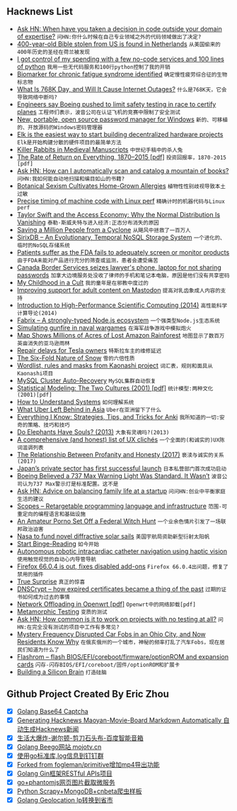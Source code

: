 ## Hacknews List


- [Ask HN: When have you taken a decision in code outside your domain of expertise?](item?id=19817264)  `问HN:你什么时候在自己专业领域之外的代码领域做出了决定?`
- [400-year-old Bible stolen from US is found in Netherlands](https://www.apnews.com/fac7326cd5dc4a89bf11599638100da4)  `从美国偷来的400年历史的圣经在荷兰被发现`
- [I got control of my spending with a few no-code services and 100 lines of python](https://medium.com/@jcpeters/how-i-got-control-of-my-spending-with-a-couple-no-code-services-and-only-100-lines-of-python-code-36c8ac75f670)  `我用一些无代码服务和100行python控制了我的开销`
- [Biomarker for chronic fatigue syndrome identified](http://med.stanford.edu/news/all-news/2019/04/biomarker-for-chronic-fatigue-syndrome-identified.html)  `确定慢性疲劳综合征的生物标志物`
- [What Is 768K Day, and Will It Cause Internet Outages?](https://blog.thousandeyes.com/what-is-768k-day/)  `什么是768K天，它会导致网络中断吗?`
- [Engineers say Boeing pushed to limit safety testing in race to certify planes](https://www.seattletimes.com/business/boeing-aerospace/engineers-say-boeing-pushed-to-limit-safety-testing-in-race-to-certify-planes-including-737-max/)  `工程师们表示，波音公司在认证飞机的竞赛中限制了安全测试`
- [New, portable, open source password manager for Windows](https://www.ylvapasswordmanager.com/)  `新的、可移植的、开放源码的Windows密码管理器`
- [Elk is the easiest way to start building decentralized hardware projects](https://elk.cc)  `Elk是开始构建分散的硬件项目的最简单方法`
- [Killer Rabbits in Medieval Manuscripts](http://www.openculture.com/2019/03/killer-rabbits-in-medieval-manuscripts-why-so-many-drawings-in-the-margins-depict-bunnies-going-bad.html)  `中世纪手稿中的杀人兔`
- [The Rate of Return on Everything, 1870–2015 [pdf]](https://economics.harvard.edu/files/economics/files/ms28533.pdf)  `投资回报率，1870-2015 [pdf]`
- [Ask HN: How can I automatically scan and catalog a mountain of books?](item?id=19817219)  `问HN:我如何能自动地扫描和编目如山的书籍?`
- [Botanical Sexism Cultivates Home-Grown Allergies](https://blogs.scientificamerican.com/guest-blog/botanical-sexism-cultivates-home-grown-allergies/)  `植物性性别歧视导致本土过敏`
- [Precise timing of machine code with Linux perf](https://easyperf.net/blog/2019/04/03/Precise-timing-of-machine-code-with-Linux-perf)  `精确计时的机器代码与Linux perf`
- [Taylor Swift and the Access Economy: Why the Normal Distribution Is Vanishing](https://alexdanco.com/2015/12/17/taylor-swift-ios-and-the-access-economy-why-the-normal-distribution-is-vanishing/)  `泰勒·斯威夫特与进入经济:正态分布消失的原因`
- [Saving a Million People from a Cyclone](https://www.nytimes.com/2019/05/03/world/asia/cyclone-fani-india-evacuations.html)  `从飓风中拯救了一百万人`
- [SirixDB – An Evolutionary, Temporal NoSQL Storage System](https://github.com/sirixdb/sirix)  `一个进化的、临时的NoSQL存储系统`
- [Patients suffer as the FDA fails to adequately screen or monitor products](https://www.nytimes.com/2019/05/04/opinion/sunday/medical-devices.html)  `由于FDA未能对产品进行充分的筛查或监测，患者会遭受痛苦`
- [Canada Border Services seizes lawyer&#39;s phone, laptop for not sharing passwords](https://www.cbc.ca/news/business/cbsa-boarder-security-search-phone-travellers-openmedia-1.5119017)  `加拿大边境服务处没收了律师的手机和笔记本电脑，原因是他们没有共享密码`
- [My Childhood in a Cult](https://www.newyorker.com/magazine/2019/05/06/my-childhood-in-a-cult)  `我的童年是在邪教中度过的`
- [Improving support for adult content on Mastodon](https://blog.joinmastodon.org/2019/05/improving-support-for-adult-content-on-mastodon/)  `提高对乳齿象成人内容的支持`
- [Introduction to High-Performance Scientific Computing (2014)](http://pages.tacc.utexas.edu/~eijkhout/istc/html/index.html)  `高性能科学计算导论(2014)`
- [Fabrix – A strongly-typed Node.js ecosystem](https://github.com/fabrix-app)  `一个强类型Node.js生态系统`
- [Simulating gunfire in naval wargames](http://wargamingmiscellany.blogspot.com/2016/02/simulating-gunfire-in-naval-wargames.html)  `在海军战争游戏中模拟炮火`
- [Map Shows Millions of Acres of Lost Amazon Rainforest](https://www.nationalgeographic.com/environment/2019/04/three-million-acres-brazil-rainforest-lost/)  `地图显示了数百万英亩消失的亚马逊雨林`
- [Repair delays for Tesla owners](https://www.sfgate.com/cars/article/tesla-repair-wait-time-complaints-electric-car-13796037.php)  `特斯拉车主的维修延迟`
- [The Six-Fold Nature of Snow](http://www.storyofsnow.com/blog1.php/how-the-crystal-got-its-six)  `雪的六倍性质`
- [Wordlist, rules and masks from Kaonashi project](https://github.com/kaonashi-passwords/Kaonashi)  `词汇表，规则和面具从Kaonashi项目`
- [MySQL Cluster Auto-Recovery](https://magicofsecurity.com/mysql8-cluster-and-networking-problems/)  `MySQL集群自动恢复`
- [Statistical Modeling: The Two Cultures (2001) [pdf]](https://projecteuclid.org/download/pdf_1/euclid.ss/1009213726)  `统计模型:两种文化(2001)[pdf]`
- [How to Understand Systems](https://neilkakkar.com/understanding-systems.html)  `如何理解系统`
- [What Uber Left Behind in Asia](https://www.bloomberg.com/opinion/articles/2019-05-02/what-uber-left-behind-in-asia)  `Uber在亚洲留下了什么`
- [Everything I Know: Strategies, Tips, and Tricks for Anki](https://senrigan.io/blog/everything-i-know-strategies-tips-and-tricks-for-spaced-repetition-anki)  `我所知道的一切:安奇的策略、技巧和技巧`
- [Do Elephants Have Souls? (2013)](https://www.thenewatlantis.com/publications/do-elephants-have-souls)  `大象有灵魂吗?(2013)`
- [A comprehensive (and honest) list of UX clichés](https://uxdesign.cc/a-comprehensive-and-honest-list-of-ux-clich%C3%A9s-96e2a08fb2e9?source=collection_home---4------2---------------------)  `一个全面的(和诚实的)UX陈词滥调列表`
- [The Relationship Between Profanity and Honesty (2017)](https://www.gsb.stanford.edu/faculty-research/publications/frankly-we-do-give-damn-relationship-between-profanity-honesty)  `亵渎与诚实的关系(2017)`
- [Japan’s private sector has first successful launch](https://www.japantimes.co.jp/news/2019/05/04/business/tech/momo-3-becomes-first-privately-developed-japanese-rocket-reach-outer-space/#.XM-C3BYpDYU)  `日本私营部门首次成功启动`
- [Boeing Believed a 737 Max Warning Light Was Standard. It Wasn’t](https://www.nytimes.com/2019/05/05/business/boeing-737-max-warning-light.html)  `波音公司认为737 Max警示灯是标准配置。这不是`
- [Ask HN: Advice on balancing family life at a startup](item?id=19835481)  `问问HN:创业中平衡家庭生活的建议`
- [Scopes – Retargetable programming language and infrastructure](https://bitbucket.org/duangle/scopes/wiki/Home)  `范围-可重定向的编程语言和基础设施`
- [An Amateur Porno Set Off a Federal Witch Hunt](https://www.thedailybeast.com/deep-sleep-how-an-amateur-porn-film-set-off-a-massive-federal-witch-hunt)  `一个业余色情片引发了一场联邦政治迫害`
- [Nasa to fund novel diffractive solar sails](https://www.rit.edu/news/nasa-announces-funding-rit-professor-develop-novel-diffractive-solar-sails)  `美国宇航局资助新型衍射太阳帆`
- [Start Binge-Reading](https://www.nytimes.com/2019/05/04/opinion/sunday/why-you-should-start-binge-reading-right-now.html)  `如今开始`
- [Autonomous robotic intracardiac catheter navigation using haptic vision](https://robotics.sciencemag.org/content/4/29/eaaw1977.full)  `使用触觉视觉的自动心内导管导航`
- [Firefox 66.0.4 is out, fixes disabled add-ons](https://ftp.mozilla.org/pub/firefox/releases/66.0.4/)  `Firefox 66.0.4出问题，修复了禁用的插件`
- [True Surprise](http://www.docbastard.net/2019/05/true-surprise.html)  `真正的惊喜`
- [DNSCrypt – how expired certificates became a thing of the past](https://00f.net/2019/05/04/fixing-expired-certificates/)  `过期的证书如何成为过去的事情`
- [Network Offloading in Openwrt [pdf]](https://openwrtsummit.files.wordpress.com/2018/11/hauke-mehrtens.pdf)  `Openwrt中的网络卸载[pdf]`
- [Metamorphic Testing](https://www.hillelwayne.com/post/metamorphic-testing/)  `变质的测试`
- [Ask HN: How common is it to work on projects with no testing at all?](item?id=19834777)  `问HN:在完全没有测试的项目中工作有多常见?`
- [Mystery Frequency Disrupted Car Fobs in an Ohio City, and Now Residents Know Why](https://www.nytimes.com/2019/05/04/us/key-fobs-north-olmsted-ohio.html)  `在俄亥俄州的一个城市，神秘的频率打乱了汽车Fobs，现在居民们知道为什么了`
- [Flashrom – flash BIOS/EFI/coreboot/firmware/optionROM and expansion cards](https://www.flashrom.org/Flashrom)  `闪存-闪存BIOS/EFI/coreboot/固件/optionROM和扩展卡`
- [Building a Silicon Brain](https://www.the-scientist.com/features/building-a-silicon-brain-65738)  `打造硅脑`

## Github Project Created By Eric Zhou

- [x] [Golang Base64 Captcha](https://github.com/mojocn/base64Captcha)
- [x] [Generating Hacknews Maoyan-Movie-Board Markdown Automatically 自动生成Hacknews新闻](https://github.com/dejavuzhou/md-genie)
- [x] [生活大爆炸-谢尔顿-剪刀石头布-百度智能音箱](https://github.com/mojocn/dueros-bang-game)
- [x] [Golang Beego网站 mojotv.cn](https://github.com/mojocn/www.mojotv.cn)
- [x] [使用go标准库,log信息到钉钉群](https://github.com/mojocn/dooger)
- [x] [Forked from fogleman/primitive增加mp4导出功能](https://github.com/mojocn/primitive)
- [x] [Golang Gin框架RESTful APIs项目](https://github.com/JJJJJJJerk/ezier-golang-web-api-framework)
- [x] [go+phantomjs网页图片截取微服务](https://github.com/mojocn/screen_shot)
- [x] [Python Scrapy+MongoDB+cnbeta爬虫样板](https://github.com/mojocn/scrapy_mongodb_boilerplate_cnbeta)
- [x] [Golang Geolocation Ip转换到省市](https://github.com/mojocn/ip2location)